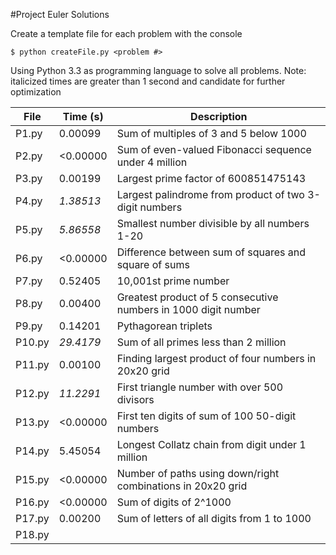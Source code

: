 #Project Euler Solutions

Create a template file for each problem with the console
```
$ python createFile.py <problem #>
```
Using Python 3.3 as programming language to solve all problems.
Note: italicized times are greater than 1 second and candidate for further optimization

| File    | Time (s)  | Description                                                   |
| ------- | --------- | ------------------------------------------------------------- |
| P1.py   |  0.00099  | Sum of multiples of 3 and 5 below 1000                        |
| P2.py   | <0.00000  | Sum of even-valued Fibonacci sequence under 4 million         |
| P3.py   |  0.00199  | Largest prime factor of 600851475143                          |
| P4.py   | _1.38513_ | Largest palindrome from product of two 3-digit numbers        |
| P5.py   | _5.86558_ | Smallest number divisible by all numbers 1-20                 |
| P6.py   | <0.00000  | Difference between sum of squares and square of sums          |
| P7.py   |  0.52405  | 10,001st prime number                                         |
| P8.py   |  0.00400  | Greatest product of 5 consecutive numbers in 1000 digit number|
| P9.py   |  0.14201  | Pythagorean triplets                                          | 
| P10.py  | _29.4179_ | Sum of all primes less than 2 million                         | 
| P11.py  |  0.00100  | Finding largest product of four numbers in 20x20 grid         | 
| P12.py  | _11.2291_ | First triangle number with over 500 divisors                  | 
| P13.py  | <0.00000  | First ten digits of sum of 100 50-digit numbers               | 
| P14.py  |  5.45054  | Longest Collatz chain from digit under 1 million              | 
| P15.py  | <0.00000  | Number of paths using down/right combinations in 20x20 grid   | 
| P16.py  | <0.00000  | Sum of digits of 2^1000                                       | 
| P17.py  |  0.00200  | Sum of letters of all digits from 1 to 1000                   | 
| P18.py  |           |                                                               | 

